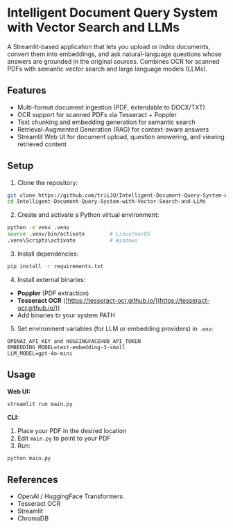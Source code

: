 # Intelligent Document Query System with Vector Search and LLMs

A Streamlit-based application that lets you upload or index documents, convert them into embeddings, and ask natural-language questions whose answers are grounded in the original sources. Combines OCR for scanned PDFs with semantic vector search and large language models (LLMs).

## Features

* Multi-format document ingestion (PDF, extendable to DOCX/TXT)
* OCR support for scanned PDFs via Tesseract + Poppler
* Text chunking and embedding generation for semantic search
* Retrieval-Augmented Generation (RAG) for context-aware answers
* Streamlit Web UI for document upload, question answering, and viewing retrieved content

## Setup

1. Clone the repository:

```bash
git clone https://github.com/triiJU/Intelligent-Document-Query-System-with-Vector-Search-and-LLMs.git
cd Intelligent-Document-Query-System-with-Vector-Search-and-LLMs
```

2. Create and activate a Python virtual environment:

```bash
python -m venv .venv
source .venv/bin/activate        # Linux/macOS
.venv\Scripts\activate           # Windows
```

3. Install dependencies:

```bash
pip install -r requirements.txt
```

4. Install external binaries:

* **Poppler** (PDF extraction)
* **Tesseract OCR** ([https://tesseract-ocr.github.io/](https://tesseract-ocr.github.io/))
* Add binaries to your system PATH

5. Set environment variables (for LLM or embedding providers) in `.env`:

```
OPENAI_API_KEY and HUGGINGFACEHUB_API_TOKEN
EMBEDDING_MODEL=text-embedding-3-small
LLM_MODEL=gpt-4o-mini
```

## Usage

**Web UI:**

```bash
streamlit run main.py
```

**CLI:**

1. Place your PDF in the desired location
2. Edit `main.py` to point to your PDF
3. Run:

```bash
python main.py
```

## References

* OpenAI / HuggingFace Transformers
* Tesseract OCR
* Streamlit
* ChromaDB
